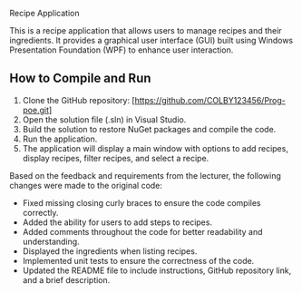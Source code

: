  Recipe Application

This is a recipe application that allows users to manage recipes and their ingredients. It provides a graphical user interface (GUI) built using Windows Presentation Foundation (WPF) to enhance user interaction.

## How to Compile and Run

1. Clone the GitHub repository: [https://github.com/COLBY123456/Prog-poe.git]
2. Open the solution file (.sln) in Visual Studio.
3. Build the solution to restore NuGet packages and compile the code.
4. Run the application.
5. The application will display a main window with options to add recipes, display recipes, filter recipes, and select a recipe.



Based on the feedback and requirements from the lecturer, the following changes were made to the original code:

- Fixed missing closing curly braces to ensure the code compiles correctly.
- Added the ability for users to add steps to recipes.
- Added comments throughout the code for better readability and understanding.
- Displayed the ingredients when listing recipes.
- Implemented unit tests to ensure the correctness of the code.
- Updated the README file to include instructions, GitHub repository link, and a brief description.


